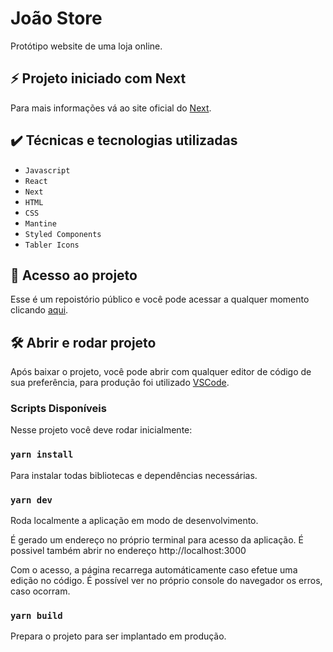 # João Store

Protótipo website de uma loja online.

## ⚡ Projeto iniciado com Next

Para mais informações vá ao site oficial do <a href="https://nextjs.org/">Next</a>.

## ✔️ Técnicas e tecnologias utilizadas

- `Javascript`
- `React`
- `Next`
- `HTML`
- `CSS`
- `Mantine`
- `Styled Components`
- `Tabler Icons`

## 📁 Acesso ao projeto

Esse é um repoistório público e você pode acessar a qualquer momento clicando <a href="https://github.com/jmarquesm/joao-store">aqui</a>.

## 🛠️ Abrir e rodar projeto

Após baixar o projeto, você pode abrir com qualquer editor de código de sua preferência, para produção foi utilizado <a href="https://code.visualstudio.com">VSCode</a>.

### Scripts Disponíveis

Nesse projeto você deve rodar inicialmente:

### `yarn install`

Para instalar todas bibliotecas e dependências necessárias.

### `yarn dev`

Roda localmente a aplicação em modo de desenvolvimento.

É gerado um endereço no próprio terminal para acesso da aplicação.
É possivel também abrir no endereço http://localhost:3000

Com o acesso, a página recarrega automáticamente caso efetue uma edição no código.
É possível ver no próprio console do navegador os erros, caso ocorram.

### `yarn build`

Prepara o projeto para ser implantado em produção.
